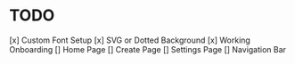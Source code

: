 # TODO

[x] Custom Font Setup
[x] SVG or Dotted Background
[x] Working Onboarding
[] Home Page
[] Create Page
[] Settings Page
[] Navigation Bar
